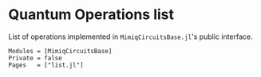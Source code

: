 # Quantum Operations list

List of operations implemented in `MimiqCircuitsBase.jl`'s public interface.

```@autodocs
Modules = [MimiqCircuitsBase]
Private = false
Pages   = ["list.jl"]
```
